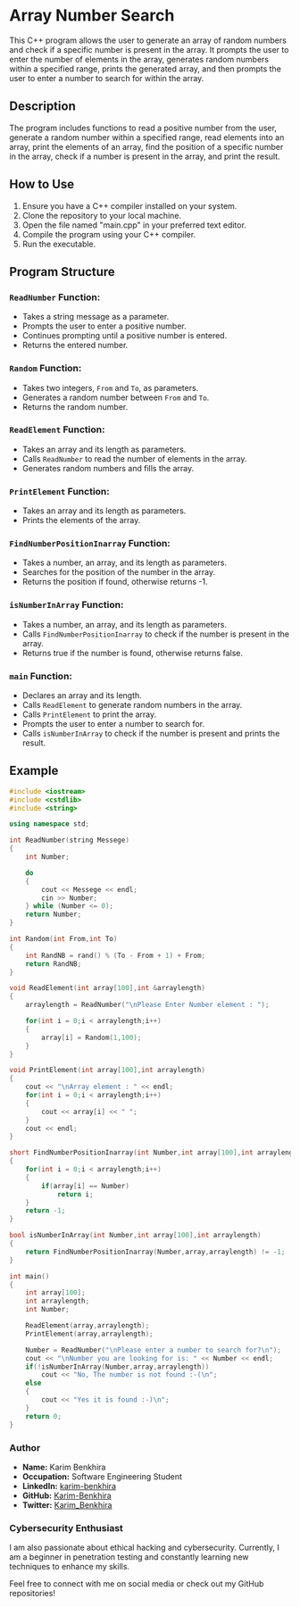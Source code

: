 # Array Number Search

This C++ program allows the user to generate an array of random numbers and check if a specific number is present in the array. It prompts the user to enter the number of elements in the array, generates random numbers within a specified range, prints the generated array, and then prompts the user to enter a number to search for within the array.

## Description

The program includes functions to read a positive number from the user, generate a random number within a specified range, read elements into an array, print the elements of an array, find the position of a specific number in the array, check if a number is present in the array, and print the result.

## How to Use

1. Ensure you have a C++ compiler installed on your system.
2. Clone the repository to your local machine.
3. Open the file named "main.cpp" in your preferred text editor.
4. Compile the program using your C++ compiler.
5. Run the executable.

## Program Structure

### `ReadNumber` Function:

- Takes a string message as a parameter.
- Prompts the user to enter a positive number.
- Continues prompting until a positive number is entered.
- Returns the entered number.

### `Random` Function:

- Takes two integers, `From` and `To`, as parameters.
- Generates a random number between `From` and `To`.
- Returns the random number.

### `ReadElement` Function:

- Takes an array and its length as parameters.
- Calls `ReadNumber` to read the number of elements in the array.
- Generates random numbers and fills the array.

### `PrintElement` Function:

- Takes an array and its length as parameters.
- Prints the elements of the array.

### `FindNumberPositionInarray` Function:

- Takes a number, an array, and its length as parameters.
- Searches for the position of the number in the array.
- Returns the position if found, otherwise returns -1.

### `isNumberInArray` Function:

- Takes a number, an array, and its length as parameters.
- Calls `FindNumberPositionInarray` to check if the number is present in the array.
- Returns true if the number is found, otherwise returns false.

### `main` Function:

- Declares an array and its length.
- Calls `ReadElement` to generate random numbers in the array.
- Calls `PrintElement` to print the array.
- Prompts the user to enter a number to search for.
- Calls `isNumberInArray` to check if the number is present and prints the result.


## Example

```cpp
#include <iostream>
#include <cstdlib>
#include <string>

using namespace std;

int ReadNumber(string Messege)
{
    int Number;

    do
    {
        cout << Messege << endl;
        cin >> Number;
    } while (Number <= 0);
    return Number;
}

int Random(int From,int To)
{
    int RandNB = rand() % (To - From + 1) + From;
    return RandNB;
}

void ReadElement(int array[100],int &arraylength)
{
    arraylength = ReadNumber("\nPlease Enter Number element : ");

    for(int i = 0;i < arraylength;i++)
    {
        array[i] = Random(1,100);
    }
}

void PrintElement(int array[100],int arraylength)
{
    cout << "\nArray element : " << endl;
    for(int i = 0;i < arraylength;i++)
    {
        cout << array[i] << " ";
    }
    cout << endl;
}

short FindNumberPositionInarray(int Number,int array[100],int arraylength)
{
    for(int i = 0;i < arraylength;i++)
    {
        if(array[i] == Number)
            return i;
    }
    return -1;
}

bool isNumberInArray(int Number,int array[100],int arraylength)
{
    return FindNumberPositionInarray(Number,array,arraylength) != -1;
}

int main()
{
    int array[100];
    int arraylength;
    int Number;

    ReadElement(array,arraylength);
    PrintElement(array,arraylength);

    Number = ReadNumber("\nPlease enter a number to search for?\n");
    cout << "\nNumber you are looking for is: " << Number << endl;
    if(!isNumberInArray(Number,array,arraylength))
        cout << "No, The number is not found :-(\n"; 
    else
    {
        cout << "Yes it is found :-)\n"; 
    }
    return 0;
}

```

### Author

- **Name:** Karim Benkhira
- **Occupation:** Software Engineering Student
- **LinkedIn:** [karim-benkhira](https://linkedin.com/in/karim-benkhira-206597224)
- **GitHub:** [Karim-Benkhira](https://github.com/Karim-Benkhira)
- **Twitter:** [Karim_Benkhira](https://twitter.com/Karim_Benkhira)

### Cybersecurity Enthusiast

I am also passionate about ethical hacking and cybersecurity. Currently, I am a beginner in penetration testing and constantly learning new techniques to enhance my skills.

Feel free to connect with me on social media or check out my GitHub repositories!